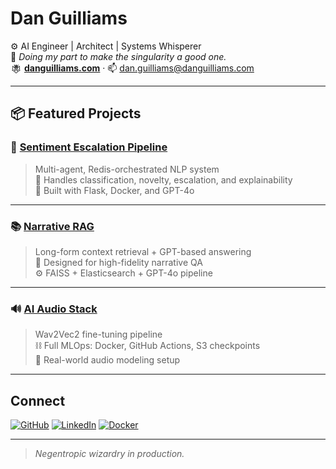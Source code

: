 # Dan Guilliams

⚙️ AI Engineer | Architect | Systems Whisperer  
🧠 *Doing my part to make the singularity a good one.*  
<img src="https://raw.githubusercontent.com/dguilliams3/dguilliams3/main/assets/Dan_Guilliams_Logo_Circle.png" alt="Fox King" height="18" style="vertical-align: middle;" /> [**danguilliams.com**](https://danguilliams.com) · 📫 dan.guilliams@danguilliams.com

---

## 📦 Featured Projects

### 🧠 [Sentiment Escalation Pipeline](https://github.com/dguilliams3/sentiment-escalation-engine)
> Multi-agent, Redis-orchestrated NLP system  
> 🚨 Handles classification, novelty, escalation, and explainability  
> 🐳 Built with Flask, Docker, and GPT-4o

---

### 📚 [Narrative RAG](https://github.com/dguilliams3/narrative-data-process-for-RAG-pipeline)
> Long-form context retrieval + GPT-based answering  
> 🧾 Designed for high-fidelity narrative QA  
> ⚙️ FAISS + Elasticsearch + GPT-4o pipeline

---

### 🔊 [AI Audio Stack](https://github.com/dguilliams3/ai-audio-project)
> Wav2Vec2 fine-tuning pipeline  
> ⛓️ Full MLOps: Docker, GitHub Actions, S3 checkpoints  
> 🧪 Real-world audio modeling setup

---

## Connect

[![GitHub](https://img.shields.io/badge/GitHub-%2312100E.svg?logo=github&logoColor=white)](https://github.com/dguilliams3)
[![LinkedIn](https://img.shields.io/badge/LinkedIn-%230077B5.svg?logo=linkedin&logoColor=white)](https://linkedin.com/in/dan-guilliams)
[![Docker](https://img.shields.io/badge/Docker-%230db7ed.svg?logo=docker&logoColor=white)](https://hub.docker.com/u/dguilliams3)

---

> *Negentropic wizardry in production.*
